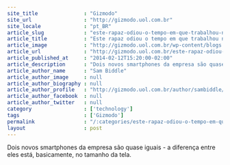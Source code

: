 ```yaml
---
site_title               : "Gizmodo"
site_url                 : "http://gizmodo.uol.com.br"
site_locale              : "pt_BR"
article_slug             : "este-rapaz-odiou-o-tempo-em-que-trabalhou-na-apple"
article_title            : "Este rapaz odiou o tempo em que trabalhou na Apple"
article_image            : "http://gizmodo.uol.com.br/wp-content/blogs.dir/8/files/2014/02/19fdxi0r3jq5cpng.png"
article_url              : "http://gizmodo.uol.com.br/este-rapaz-odiou-o-tempo-em-que-trabalhou-na-apple/"
article_published_at     : "2014-02-12T15:20:00-02:00"
article_description      : "Dois novos smartphones da empresa são quase iguais - a diferença entre eles está, basicamente, no tamanho da tela."
article_author_name      : "Sam Biddle"
article_author_image     : null
article_author_biography : null
article_author_profile   : "http://gizmodo.uol.com.br/author/sambiddle/"
article_author_facebook  : null
article_author_twitter   : null
category                 : ['technology']
tags                     : ['Gizmodo']
permalink                : "/:categories/este-rapaz-odiou-o-tempo-em-que-trabalhou-na-apple/"
layout                   : post
---
```


Dois novos smartphones da empresa são quase iguais - a diferença entre eles está, basicamente, no tamanho da tela.
